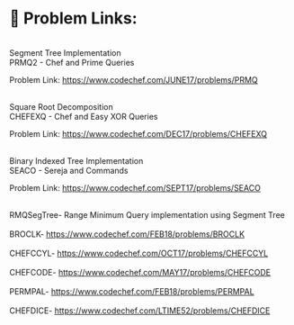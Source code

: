 # 🎃 Problem Links:
<br>Segment Tree Implementation</br>
PRMQ2 - Chef and Prime Queries 

Problem Link: https://www.codechef.com/JUNE17/problems/PRMQ



<br>Square Root Decomposition</br>
CHEFEXQ - Chef and Easy XOR Queries 
 
Problem Link: https://www.codechef.com/DEC17/problems/CHEFEXQ



<br>Binary Indexed Tree Implementation</br>
SEACO - Sereja and Commands

Problem Link: https://www.codechef.com/SEPT17/problems/SEACO

<br>RMQSegTree- Range Minimum Query implementation using Segment Tree </br>
<br>BROCLK-  https://www.codechef.com/FEB18/problems/BROCLK </br>
<br>CHEFCCYL-  https://www.codechef.com/OCT17/problems/CHEFCCYL </br>
<br>CHEFCODE-  https://www.codechef.com/MAY17/problems/CHEFCODE </br>
<br>PERMPAL-  https://www.codechef.com/FEB18/problems/PERMPAL  </br>
<br>CHEFDICE-  https://www.codechef.com/LTIME52/problems/CHEFDICE </br>

